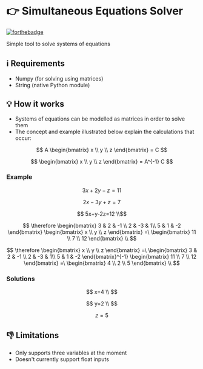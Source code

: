 # 👉 Simultaneous Equations Solver


[![forthebadge](https://forthebadge.com/images/badges/made-with-python.svg)](https://forthebadge.com)


Simple tool to solve systems of equations

## ℹ️ Requirements
- Numpy (for solving using matrices)
- String (native Python module)

## 💡 How it works
- Systems of equations can be modelled as matrices in order to solve them
- The concept and example illustrated below explain the calculations that occur:

[//]: # "General Formula"
$$
A
\begin{bmatrix}
x \\
y \\
z
\end{bmatrix}
= C
$$

$$
\begin{bmatrix}
x \\
y \\
z
\end{bmatrix}
= A^{-1} C
$$

### Example

[//]: # "Example equations"
$$ 3x+2y-z=11 $$

$$ 2x-3y+z=7 $$

$$ 5x+y-2z=12 \\$$


[//]: # "Example solving steps"
$$
\therefore
\begin{bmatrix}
3 & 2 & -1 \\
2 & -3 & 1\\
5 & 1 & -2
\end{bmatrix}
\begin{bmatrix}
x \\
y \\
z
\end{bmatrix}
=\
\begin{bmatrix}
11 \\
7 \\
12
\end{bmatrix} \\
$$

[//]: # "Example solving steps contd."

$$
\therefore
\begin{bmatrix}
x \\
y \\
z
\end{bmatrix}
=\
\begin{bmatrix}
3 & 2 & -1 \\
2 & -3 & 1\\
5 & 1 & -2
\end{bmatrix}^{-1}
\begin{bmatrix}
11 \\
7 \\
12
\end{bmatrix}
=\
\begin{bmatrix}
4 \\
2 \\
5
\end{bmatrix} \\
$$

### Solutions

$$ x=4 \\ $$

$$ y=2 \\ $$

$$ z=5 $$

## 👎 Limitations
- Only supports three variables at the moment
- Doesn't currently support float inputs 